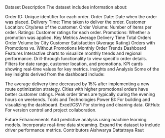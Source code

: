 Dataset Description
The dataset includes information about:

Order ID: Unique identifier for each order.
Order Date: Date when the order was placed.
Delivery Time: Time taken to deliver the order.
Customer Location: City/area of the customer.
Order Volume: Number of items per order.
Ratings: Customer ratings for each order.
Promotions: Whether a promotion was applied.
Key Metrics
Average Delivery Time
Total Orders
Order Volume by City
Customer Satisfaction (Average Rating)
Orders with Promotions vs. Without Promotions
Monthly Order Trends
Dashboard Features
Interactive charts to visualize monthly trends and regional performance.
Drill-through functionality to view specific order details.
Filters for date range, customer location, and promotions.
KPI cards showing real-time values for key metrics.
Insights and Analysis
Some of the key insights derived from the dashboard include:

The average delivery time decreased by 15% after implementing a new route optimization strategy.
Cities with higher promotional orders have better customer ratings.
Peak order times are typically during the evening hours on weekends.
Tools and Technologies
Power BI: For building and visualizing the dashboard.
Excel/CSV: For storing and cleaning data.
GitHub: For version control and project collaboration.

Future Enhancements
Add predictive analysis using machine learning models.
Incorporate real-time data streaming.
Expand the dataset to include driver performance metrics.
Contributors
Aishwarya Dattatraya Raut
